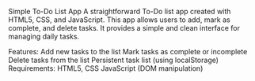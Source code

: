 Simple To-Do List App
A straightforward To-Do list app created with HTML5, CSS, and JavaScript. This app allows users to add, mark as complete, and delete tasks. It provides a simple and clean interface for managing daily tasks.

Features:
Add new tasks to the list
Mark tasks as complete or incomplete
Delete tasks from the list
Persistent task list (using localStorage)
Requirements:
HTML5, CSS
JavaScript (DOM manipulation)
